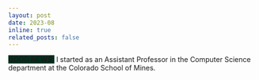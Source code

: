 ```yaml
---
layout: post
date: 2023-08
inline: true
related_posts: false
---
```


<b style = "background-color:#023020;"> GOOD NEWS:</b> I started as an Assistant Professor in the Computer Science department at the Colorado School of Mines.

